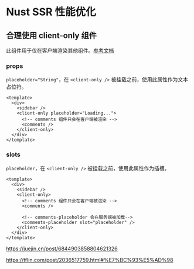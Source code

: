 # Nust SSR 性能优化

## 合理使用 client-only 组件

此组件用于仅在客户端渲染其他组件。[参考文档](https://www.nuxtjs.cn/api/components-client-only)

### props

`placeholder="String"`，在 `<client-only />` 被挂载之前，使用此属性作为文本占位符。

``` vue
<template>
  <div>
    <sidebar />
    <client-only placeholder="Loading...">
      <!-- comments 组件只会在客户端被渲染 -->
      <comments />
    </client-only>
  </div>
</template>
```

### slots

`placeholder`，在 `<client-only />` 被挂载之前，使用此属性作为插槽。

``` vue
<template>
  <div>
    <sidebar />
    <client-only>
      <!-- comments 组件只会在客户端被渲染 -->
      <comments />

      <!-- comments-placeholder 会在服务端被加载-->
      <comments-placeholder slot="placeholder" />
    </client-only>
  </div>
</template>
```

https://juejin.cn/post/6844903858804621326

https://tflin.com/post/2036517759.html#%E7%BC%93%E5%AD%98
